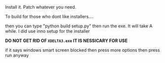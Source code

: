 Install it. Patch whatever you need.

To build for those who dont like installers....

then you can type "python build setup.py" then run the exe. It will take A while. I did use inno setup for the installer

**DO NOT GET RID OF `XDELTA3.exe` IT IS NESSICARY FOR USE**

if it says windows smart screen blocked then press more options then press run anyway
